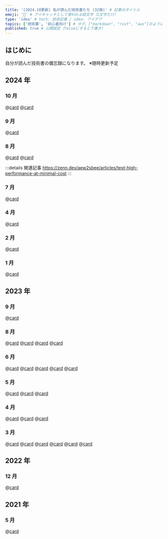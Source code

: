 ```yaml
---
title: '[2024.10更新] 私が読んだ技術書たち (32冊)' # 記事のタイトル
emoji: '📖' # アイキャッチとして使われる絵文字（1文字だけ）
type: 'idea' # tech: 技術記事 / idea: アイデア
topics: ['技術書', '初心者向け'] # タグ。["markdown", "rust", "aws"]のように指定する
published: true # 公開設定（falseにすると下書き）
---
```


## はじめに

自分が読んだ技術書の備忘録になります。
※随時更新予定

## 2024 年

### 10 月
@[card](https://gihyo.jp/magazine/SD)
@[card](https://gihyo.jp/book/2024/978-4-297-14220-9)

### 9 月
@[card](https://gihyo.jp/book/2024/978-4-297-14285-8)

### 8 月

@[card](https://book.mynavi.jp/ec/products/detail/id=134252)
@[card](https://bookplus.nikkei.com/atcl/catalog/23/11/07/01094/)

:::details 関連記事
https://zenn.dev/aew2sbee/articles/test-high-performance-at-minimal-cost
:::

### 7 月

@[card](https://gihyo.jp/book/2024/978-4-297-14061-8)

### 4 月

@[card](https://gihyo.jp/book/2023/978-4-297-13871-4)

### 2 月

@[card](https://www.shoeisha.co.jp/book/detail/9784798178189)

### 1 月

@[card](https://www.shoeisha.co.jp/book/detail/9784798179612)

## 2023 年
### 9 月

@[card](https://www.shoeisha.co.jp/book/detail/9784798167282)

### 8 月

@[card](https://bnn.co.jp/products/9784802512480)
@[card](https://www.oreilly.co.jp/books/9784873116860/)
@[card](https://book.impress.co.jp/books/1121101138)
@[card](https://gihyo.jp/book/2022/978-4-297-12916-3)

### 6 月

@[card](https://booth.pm/ja/items/3109503)
@[card](https://booth.pm/ja/items/1242542)
@[card](https://booth.pm/ja/items/1036317)
@[card](https://booth.pm/ja/items/825879)
@[card](https://www.shuwasystem.co.jp/book/9784798046143.html)

### 5 月

@[card](https://www.ohmsha.co.jp/book/9784274068560/)
@[card](https://www.oreilly.co.jp/books/9784873119045/)
@[card](https://www.hyuki.com/math/)

### 4 月

@[card](https://www.oreilly.co.jp/books/9784873119465/)
@[card](https://www.oreilly.co.jp/books/9784814400362/)
@[card](https://books.bunshun.jp/ud/book/num/9784163917689)

### 3 月

@[card](https://gihyo.jp/book/2017/978-4-7741-9087-7)
@[card](https://www.shoeisha.co.jp/book/detail/9784798171548)
@[card](https://www.shoeisha.co.jp/book/detail/9784798179421)
@[card](https://oukayuka.booth.pm/items/2367992)
@[card](https://oukayuka.booth.pm/items/2368019)
@[card](https://oukayuka.booth.pm/items/2368045)

## 2022 年
### 12 月

@[card](https://bookplus.nikkei.com/atcl/catalog/22/04/24/00110/)

## 2021 年

### 5 月

@[card](https://www.oreilly.co.jp/books/9784873115658/)
